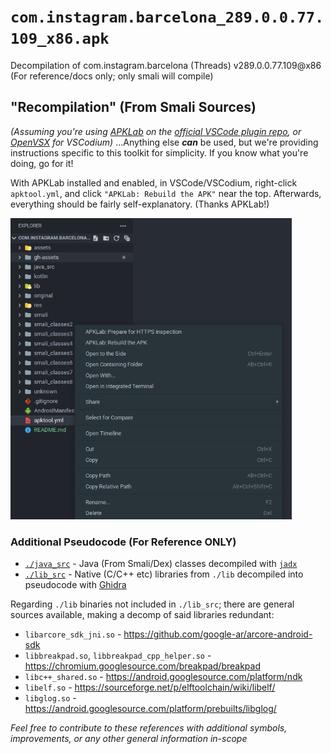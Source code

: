# `com.instagram.barcelona_289.0.0.77.109_x86.apk`

Decompilation of com.instagram.barcelona (Threads) v289.0.0.77.109@x86 (For reference/docs only; only smali will compile)

## "Recompilation" (From Smali Sources)

*(Assuming you're using [APKLab](https://github.com/APKLab/APKLab) on the [official VSCode plugin repo](https://marketplace.visualstudio.com/items?itemName=Surendrajat.apklab), or [OpenVSX](https://open-vsx.org/extension/Surendrajat/apklab) for VSCodium)* ...Anything else ***can*** be used, but we're providing instructions specific to this toolkit for simplicity. If you know what you're doing, go for it!

With APKLab installed and enabled, in VSCode/VSCodium, right-click `apktool.yml`, and click `"APKLab: Rebuild the APK"` near the top. Afterwards, everything should be fairly self-explanatory. (Thanks APKLab!)

<!--![rebuild-from-apk-popup.png](gh-assets/rebuild-from-apk-popup.png)-->
<img width="450" alt="rebuild-from-apk-popup.png" src="gh-assets/rebuild-from-apk-popup.png" />

### Additional Pseudocode **(For Reference ONLY)**

* [`./java_src`](https://github.com/regginator/com.instagram.barcelona_289.0.0.77.109_x86/tree/master/java_src) - Java (From Smali/Dex) classes decompiled with [`jadx`](https://github.com/skylot/jadx)
* [`./lib_src`](https://github.com/regginator/com.instagram.barcelona_289.0.0.77.109_x86/tree/master/lib_src) - Native (C/C++ etc) libraries from `./lib` decompiled into pseudocode with [Ghidra](https://ghidra-sre.org)

Regarding `./lib` binaries not included in `./lib_src`; there are general sources available, making a decomp of said libraries redundant:

* `libarcore_sdk_jni.so` - <https://github.com/google-ar/arcore-android-sdk>
* `libbreakpad.so`, `libbreakpad_cpp_helper.so` - <https://chromium.googlesource.com/breakpad/breakpad>
* `libc++_shared.so` - <https://android.googlesource.com/platform/ndk>
* `libelf.so` - <https://sourceforge.net/p/elftoolchain/wiki/libelf/>
* `libglog.so` - <https://android.googlesource.com/platform/prebuilts/libglog/>

*Feel free to contribute to these references with additional symbols, improvements, or any other general information in-scope*
